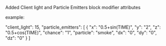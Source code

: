 Added Client light and Particle Emitters block modifier attributes

example:

"client_light": 15,
"particle_emitters": [
    {
        "x": "0.5+sin(TIME)",
        "y": "2",
        "z": "0.5+cos(TIME)",
        "chance": "1",
        "particle": "smoke",
        "dx": "0",
        "dy": "0",
        "dz": "0"
    }
]